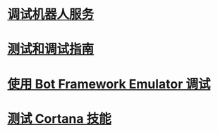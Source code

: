 # [调试机器人服务](../bot-service-debug-bot.md)
# [测试和调试指南](../v4sdk/bot-builder-testing-debugging.md)
# [使用 Bot Framework Emulator 调试](../bot-service-debug-emulator.md)
# [测试 Cortana 技能](../bot-service-debug-cortana-skill.md)